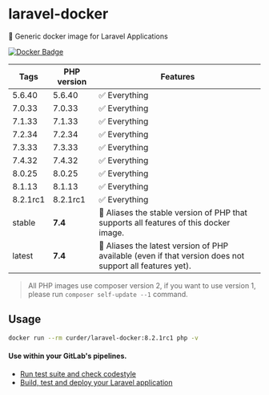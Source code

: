 # laravel-docker

🐳 Generic docker image for Laravel Applications

[![Docker Badge](https://img.shields.io/docker/pulls/curder/laravel-docker)](https://hub.docker.com/r/curder/laravel-docker/)

| Tags     | PHP version | Features                                                                                                 |
|----------|-------------|----------------------------------------------------------------------------------------------------------|
| 5.6.40   | 5.6.40      | ✅ Everything                                                                                             |
| 7.0.33   | 7.0.33      | ✅ Everything                                                                                             |
| 7.1.33   | 7.1.33      | ✅ Everything                                                                                             |
| 7.2.34   | 7.2.34      | ✅ Everything                                                                                             |
| 7.3.33   | 7.3.33      | ✅ Everything                                                                                             |
| 7.4.32   | 7.4.32      | ✅ Everything                                                                                             |
| 8.0.25   | 8.0.25      | ✅ Everything                                                                                             |
| 8.1.13   | 8.1.13      | ✅ Everything                                                                                             |
| 8.2.1rc1 | 8.2.1rc1    | ✅ Everything                                                                                             |
| stable   | **7.4**     | 🔗 Aliases the stable version of PHP that supports all features of this docker image.                    |
| latest   | **7.4**     | 🔗 Aliases the latest version of PHP available (even if that version does not support all features yet). |                            

> All PHP images use composer version 2, if you want to use version 1, please run `composer self-update --1` command.

## Usage

```bash
docker run --rm curder/laravel-docker:8.2.1rc1 php -v
```

#### Use within your GitLab's pipelines.

* [Run test suite and check codestyle](http://lorisleiva.com/using-gitlabs-pipeline-with-laravel/)
* [Build, test and deploy your Laravel application](http://lorisleiva.com/laravel-deployment-using-gitlab-pipelines/)
